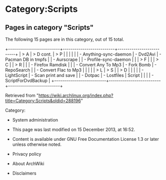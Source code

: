 Category:Scripts
================

Pages in category "Scripts"
---------------------------

The following 15 pages are in this category, out of 15 total.

+--------------------------+--------------------------+--------------------------+
| > A                      | > D cont.                | > P                      |
|                          |                          |                          |
| -   Anything-sync-daemon | -   Dvd2Avi              | -   Pacman DB in tmpfs   |
| -   Aurscrape            |                          | -   Profile-sync-daemon  |
|                          | > F                      |                          |
| > C                      |                          | > R                      |
|                          | -   Firefox Ramdisk      |                          |
| -   Convert Any To Mp3   | -   Fork Bomb            | -   RepoSearch           |
| -   Convert Flac to Mp3  |                          |                          |
|                          | > L                      | > S                      |
| > D                      |                          |                          |
|                          | -   LightScript          | -   Scan print and save  |
| -   Dotpac               | -   Lostfiles            |     Script               |
|                          |                          | -   ScriptForDvdBackup   |
+--------------------------+--------------------------+--------------------------+

Retrieved from
"https://wiki.archlinux.org/index.php?title=Category:Scripts&oldid=288196"

Category:

-   System administration

-   This page was last modified on 15 December 2013, at 16:52.
-   Content is available under GNU Free Documentation License 1.3 or
    later unless otherwise noted.
-   Privacy policy
-   About ArchWiki
-   Disclaimers

